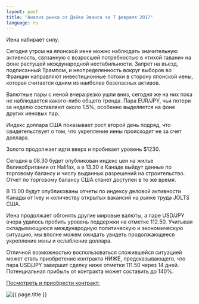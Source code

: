 ```yaml
---
layout: post
title: "Анализ рынка от Дэйва Эванса за 7 февраля 2017"
language: ru
---
```

Иена набирает силу.

Сегодня утром на японской иене можно наблюдать значительную активность, связанную с возросшей потребностью в «тихой гавани» на фоне растущей международной нестабильности. Запрет на въезд, подписанный Трампом, и неопределенность вокруг выборов во Франции направляют инвестиционные потоки в сторону японской иены, которая считается одним из наиболее безопасных активов.

Валютные пары с иеной вчера резко ушли вниз, сегодня же на них пока не наблюдается какого-либо общего тренда. Пара EUR/JPY, чьи потери за неделю составляют около 1.5%, особенно выделяется на фоне других иеновых пар.

Индекс доллара США показывает рост второй день подряд, что свидетельствует о том, что укрепление иены происходит не за счет доллара.

Золото продолжает идти вверх и пробивает уровень $1230.

Сегодня в 08.30 будет опубликован индекс цен на жилье Великобритании от Halifax, а в 13.30 в Канаде выйдут данные по торговому балансу и числу выданных разрешений на строительство. Отчет по торговому балансу США станет доступен в то же время.

В 15.00 будут опубликованы отчеты по индексу деловой активности Канады от Ivey и количеству открытых вакансий на рынке труда JOLTS США.

Иена продолжает обгонять другие мировые валюты, а паре USD/JPY вчера удалось пробить уровень поддержки на отметке 112.50. Учитывая складывающуюся международную политическую и экономическую ситуацию, мы вполне можем ожидать увидеть продолжающееся укрепление иены и ослабление доллара.

Отличной возможностью воспользоваться сложившейся ситуацией может стать приобретение контракта НИЖЕ, предсказывающего, что пара USD/JPY завершит сделку ниже отметки 111.50 через 14 дней. Потенциальная прибыль от контракта может составить до 140%.

<a href="http://record.binary.com/_bivVDfg8lHux76XffYA0JmNd7ZgqdRLk/1/?market=forex&amp;underlying=frxUSDJPY&amp;formname=higherlower&amp;duration_amount=14&amp;duration_units=d&amp;amount=10&amp;amount_type=payout&amp;expiry_type=duration&amp;barrier=111.50&amp;s=1&amp;t=VQeuyKJNN3jIq0yo9sx89J0co5lt24DG" target="_blank">Посмотреть и приобрести контракт:</a>

<img class="post-image" src="{{ site.url }}/images/Daily-Review_February-7-2017_RU.png" alt="{{ page.title }}">